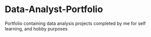 # Data-Analyst-Portfolio
Portfolio containing data analysis projects completed by me for self learning, and hobby purposes
